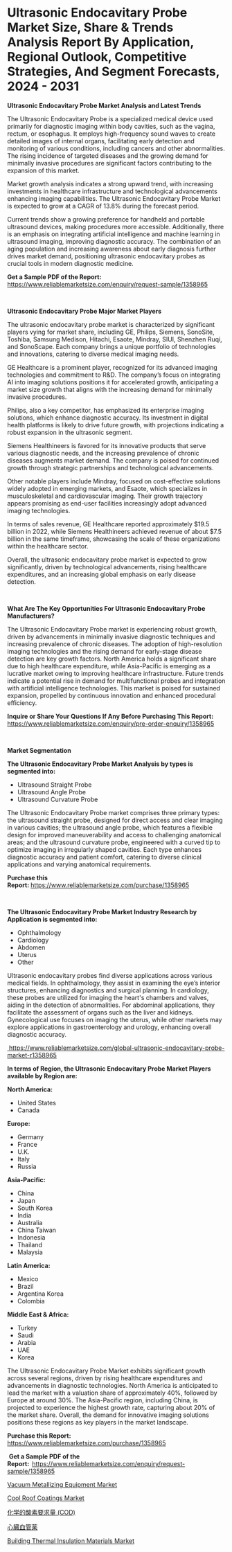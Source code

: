<p><h1>Ultrasonic Endocavitary Probe Market Size, Share & Trends Analysis Report By Application, Regional Outlook, Competitive Strategies, And Segment Forecasts, 2024 - 2031</h1></p><p><strong>Ultrasonic Endocavitary Probe Market Analysis and Latest Trends</strong></p>
<p><p>The Ultrasonic Endocavitary Probe is a specialized medical device used primarily for diagnostic imaging within body cavities, such as the vagina, rectum, or esophagus. It employs high-frequency sound waves to create detailed images of internal organs, facilitating early detection and monitoring of various conditions, including cancers and other abnormalities. The rising incidence of targeted diseases and the growing demand for minimally invasive procedures are significant factors contributing to the expansion of this market.</p><p>Market growth analysis indicates a strong upward trend, with increasing investments in healthcare infrastructure and technological advancements enhancing imaging capabilities. The Ultrasonic Endocavitary Probe Market is expected to grow at a CAGR of 13.8% during the forecast period. </p><p>Current trends show a growing preference for handheld and portable ultrasound devices, making procedures more accessible. Additionally, there is an emphasis on integrating artificial intelligence and machine learning in ultrasound imaging, improving diagnostic accuracy. The combination of an aging population and increasing awareness about early diagnosis further drives market demand, positioning ultrasonic endocavitary probes as crucial tools in modern diagnostic medicine.</p></p>
<p><strong>Get a Sample PDF of the Report:&nbsp;</strong> <a href="https://www.reliablemarketsize.com/enquiry/request-sample/1358965">https://www.reliablemarketsize.com/enquiry/request-sample/1358965</a></p>
<p>&nbsp;</p>
<p><strong>Ultrasonic Endocavitary Probe Major Market Players</strong></p>
<p><p>The ultrasonic endocavitary probe market is characterized by significant players vying for market share, including GE, Philips, Siemens, SonoSite, Toshiba, Samsung Medison, Hitachi, Esaote, Mindray, SIUI, Shenzhen Ruqi, and SonoScape. Each company brings a unique portfolio of technologies and innovations, catering to diverse medical imaging needs.</p><p>GE Healthcare is a prominent player, recognized for its advanced imaging technologies and commitment to R&D. The company’s focus on integrating AI into imaging solutions positions it for accelerated growth, anticipating a market size growth that aligns with the increasing demand for minimally invasive procedures.</p><p>Philips, also a key competitor, has emphasized its enterprise imaging solutions, which enhance diagnostic accuracy. Its investment in digital health platforms is likely to drive future growth, with projections indicating a robust expansion in the ultrasonic segment.</p><p>Siemens Healthineers is favored for its innovative products that serve various diagnostic needs, and the increasing prevalence of chronic diseases augments market demand. The company is poised for continued growth through strategic partnerships and technological advancements.</p><p>Other notable players include Mindray, focused on cost-effective solutions widely adopted in emerging markets, and Esaote, which specializes in musculoskeletal and cardiovascular imaging. Their growth trajectory appears promising as end-user facilities increasingly adopt advanced imaging technologies.</p><p>In terms of sales revenue, GE Healthcare reported approximately $19.5 billion in 2022, while Siemens Healthineers achieved revenue of about $7.5 billion in the same timeframe, showcasing the scale of these organizations within the healthcare sector.</p><p>Overall, the ultrasonic endocavitary probe market is expected to grow significantly, driven by technological advancements, rising healthcare expenditures, and an increasing global emphasis on early disease detection.</p></p>
<p>&nbsp;</p>
<p><strong>What Are The Key Opportunities For Ultrasonic Endocavitary Probe Manufacturers?</strong></p>
<p><p>The Ultrasonic Endocavitary Probe market is experiencing robust growth, driven by advancements in minimally invasive diagnostic techniques and increasing prevalence of chronic diseases. The adoption of high-resolution imaging technologies and the rising demand for early-stage disease detection are key growth factors. North America holds a significant share due to high healthcare expenditure, while Asia-Pacific is emerging as a lucrative market owing to improving healthcare infrastructure. Future trends indicate a potential rise in demand for multifunctional probes and integration with artificial intelligence technologies. This market is poised for sustained expansion, propelled by continuous innovation and enhanced procedural efficiency.</p></p>
<p><strong>Inquire or Share Your Questions If Any Before Purchasing This Report:</strong> <a href="https://www.reliablemarketsize.com/enquiry/pre-order-enquiry/1358965">https://www.reliablemarketsize.com/enquiry/pre-order-enquiry/1358965</a></p>
<p>&nbsp;</p>
<p><strong>Market Segmentation</strong></p>
<p><strong>The Ultrasonic Endocavitary Probe Market Analysis by types is segmented into:</strong></p>
<p><ul><li>Ultrasound Straight Probe</li><li>Ultrasound Angle Probe</li><li>Ultrasound Curvature Probe</li></ul></p>
<p><p>The Ultrasonic Endocavitary Probe market comprises three primary types: the ultrasound straight probe, designed for direct access and clear imaging in various cavities; the ultrasound angle probe, which features a flexible design for improved maneuverability and access to challenging anatomical areas; and the ultrasound curvature probe, engineered with a curved tip to optimize imaging in irregularly shaped cavities. Each type enhances diagnostic accuracy and patient comfort, catering to diverse clinical applications and varying anatomical requirements.</p></p>
<p><strong>Purchase this Report:&nbsp;</strong><a href="https://www.reliablemarketsize.com/purchase/1358965">https://www.reliablemarketsize.com/purchase/1358965</a></p>
<p>&nbsp;</p>
<p><strong>The Ultrasonic Endocavitary Probe Market Industry Research by Application is segmented into:</strong></p>
<p><ul><li>Ophthalmology</li><li>Cardiology</li><li>Abdomen</li><li>Uterus</li><li>Other</li></ul></p>
<p><p>Ultrasonic endocavitary probes find diverse applications across various medical fields. In ophthalmology, they assist in examining the eye’s interior structures, enhancing diagnostics and surgical planning. In cardiology, these probes are utilized for imaging the heart's chambers and valves, aiding in the detection of abnormalities. For abdominal applications, they facilitate the assessment of organs such as the liver and kidneys. Gynecological use focuses on imaging the uterus, while other markets may explore applications in gastroenterology and urology, enhancing overall diagnostic accuracy.</p></p>
<p><a href="https://www.reliablemarketsize.com/global-ultrasonic-endocavitary-probe-market-r1358965">&nbsp;https://www.reliablemarketsize.com/global-ultrasonic-endocavitary-probe-market-r1358965</a></p>
<p><strong>In terms of Region, the Ultrasonic Endocavitary Probe Market Players available by Region are:</strong></p>
<p>
    <p> <strong> North America: </strong>
        <ul>
            <li>United States</li>
            <li>Canada</li>
        </ul>
        </p> 
    <p> <strong> Europe: </strong>
        <ul>
            <li>Germany</li>
            <li>France</li>
            <li>U.K.</li>
            <li>Italy</li>
            <li>Russia</li>
        </ul>
        </p> 
    <p> <strong> Asia-Pacific: </strong>
        <ul>
            <li>China</li>
            <li>Japan</li>
            <li>South Korea</li>
            <li>India</li>
            <li>Australia</li>
            <li>China Taiwan</li>
            <li>Indonesia</li>
            <li>Thailand</li>
            <li>Malaysia</li>
        </ul>
        </p> 
    <p> <strong> Latin America: </strong>
        <ul>
            <li>Mexico</li>
            <li>Brazil</li>
            <li>Argentina Korea</li>
            <li>Colombia</li>
        </ul>
        </p> 
    <p> <strong> Middle East & Africa: </strong>
        <ul>
            <li>Turkey</li>
            <li>Saudi</li>
            <li>Arabia</li>
            <li>UAE</li>
            <li>Korea</li>
        </ul>
    </p>
    </p>
<p><p>The Ultrasonic Endocavitary Probe Market exhibits significant growth across several regions, driven by rising healthcare expenditures and advancements in diagnostic technologies. North America is anticipated to lead the market with a valuation share of approximately 40%, followed by Europe at around 30%. The Asia-Pacific region, including China, is projected to experience the highest growth rate, capturing about 20% of the market share. Overall, the demand for innovative imaging solutions positions these regions as key players in the market landscape.</p></p>
<p><strong>Purchase this Report: </strong><a href="https://www.reliablemarketsize.com/purchase/1358965">https://www.reliablemarketsize.com/purchase/1358965</a></p>
<p>&nbsp;<strong>Get a Sample PDF of the Report:&nbsp;&nbsp;</strong><a href="https://www.reliablemarketsize.com/enquiry/request-sample/1358965">https://www.reliablemarketsize.com/enquiry/request-sample/1358965</a></p>
<p><strong></strong></p>
<p><p><a href="https://www.linkedin.com/pulse/market-trends-global-vacuum-metallizing-equipment-forecast-analysis-xscjf?trackingId=%2FGpyLqWRSQ62lCMAxu0AwQ%3D%3D">Vacuum Metallizing Equipment Market</a></p><p><a href="https://issuu.com/reportprime-2/docs/cool-roof-coatings-market-size-2030_c2bcc29dfd5472">Cool Roof Coatings Market</a></p><p><a href="https://medium.com/@titusboyer1/chemical-oxygen-demand-cod-market-%E3%81%AE%E3%82%B0%E3%83%AD%E3%83%BC%E3%83%90%E3%83%AB%E5%B8%82%E5%A0%B4%E6%A6%82%E8%A6%81%E3%81%AF-%E4%B8%96%E7%95%8C%E3%81%8A%E3%82%88%E3%81%B3%E4%B8%BB%E8%A6%81%E5%B8%82%E5%A0%B4%E3%81%AB%E3%81%8A%E3%81%91%E3%82%8B%E6%A5%AD%E7%95%8C%E3%81%AB%E5%BD%B1%E9%9F%BF%E3%82%92%E4%B8%8E%E3%81%88%E3%82%8B%E4%B8%BB%E8%A6%81%E3%81%AA%E3%83%88%E3%83%AC%E3%83%B3%E3%83%89%E3%81%AB%E3%81%A4%E3%81%84%E3%81%A6-%E7%8B%AC%E8%87%AA%E3%81%AE%E8%A6%96%E7%82%B9%E3%82%92%E6%8F%90%E4%BE%9B%E3%81%97%E3%81%BE%E3%81%99-b07b2d45f37c">化学的酸素要求量 (COD)</a></p><p><a href="https://medium.com/@titusboyer1/cardiovascular-drug-market-%E3%81%AE%E3%82%B0%E3%83%AD%E3%83%BC%E3%83%90%E3%83%AB%E5%B8%82%E5%A0%B4%E6%A6%82%E8%A6%81%E3%81%AF-%E4%B8%96%E7%95%8C%E3%81%8A%E3%82%88%E3%81%B3%E4%B8%BB%E8%A6%81%E5%B8%82%E5%A0%B4%E3%81%AB%E3%81%8A%E3%81%91%E3%82%8B%E6%A5%AD%E7%95%8C%E3%81%AB%E5%BD%B1%E9%9F%BF%E3%82%92%E4%B8%8E%E3%81%88%E3%82%8B%E4%B8%BB%E8%A6%81%E3%81%AA%E3%83%88%E3%83%AC%E3%83%B3%E3%83%89%E3%81%AB%E3%81%A4%E3%81%84%E3%81%A6-%E7%8B%AC%E8%87%AA%E3%81%AE%E8%A6%96%E7%82%B9%E3%82%92%E6%8F%90%E4%BE%9B%E3%81%97%E3%81%BE%E3%81%99-94f0454b7500">心臓血管薬</a></p><p><a href="https://issuu.com/reportprime-2/docs/building-thermal-insulation-materia_aa50609a1f412a">Building Thermal Insulation Materials Market</a></p></p>